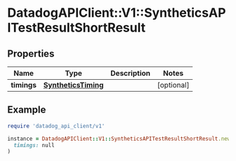 # DatadogAPIClient::V1::SyntheticsAPITestResultShortResult

## Properties

| Name | Type | Description | Notes |
| ---- | ---- | ----------- | ----- |
| **timings** | [**SyntheticsTiming**](SyntheticsTiming.md) |  | [optional] |

## Example

```ruby
require 'datadog_api_client/v1'

instance = DatadogAPIClient::V1::SyntheticsAPITestResultShortResult.new(
  timings: null
)
```

